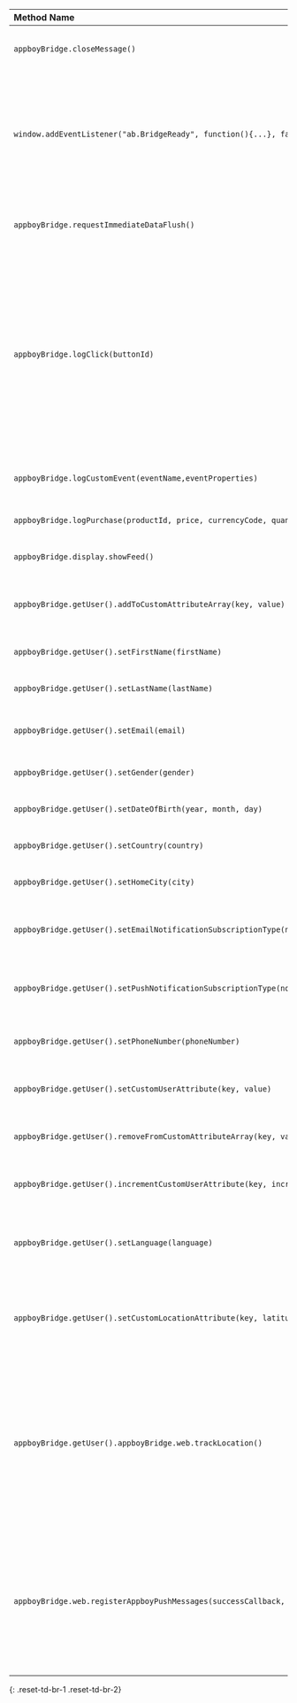 | Method Name                                                                                 | Description                                                                                                                                                                                                                                                                                     |
| :------------------------------------------------------------------------------------------ | :---------------------------------------------------------------------------------------------------------------------------------------------------------------------------------------------------------------------------------------------------------------------------------------------- |
| `appboyBridge.closeMessage()`                                                               | Close the current in-app message.                                                                                                                                                                                                                                                               |
| `window.addEventListener("ab.BridgeReady", function(){...}, false)`                         | Callback method for when the `appboyBridge` has finished loading. All javaScript code should be run within this callback function.                                                                                                                                                              |
| `appboyBridge.requestImmediateDataFlush()`                                                  | Flush queued data to the Braze servers. [JS Docs](https://js.appboycdn.com/web-sdk/latest/doc/module-appboy.html#.requestImmediateDataFlush)                                                                                                                                                    |
| `appboyBridge.logClick(buttonId)`                                                           | Log a button click for a given `buttonId` string. When `buttonId` is left blank, a body-click will be logged instead. This method was introduced in Android SDK v5.0.0, and Web SDK v2.5.0. [JS Docs](https://js.appboycdn.com/web-sdk/latest/doc/module-appboy.html#.logClick) |
| `appboyBridge.logCustomEvent(eventName,eventProperties)`                                    | Log a custom event. [JS Docs](https://js.appboycdn.com/web-sdk/latest/doc/module-appboy.html#.logCustomEvent)                                                                                                                                                                                   |
| `appboyBridge.logPurchase(productId, price, currencyCode, quantity, purchaseProperties)`    | Log a purchase. [JS Docs](https://js.appboycdn.com/web-sdk/latest/doc/module-appboy.html#.logPurchase)                                                                                                                                                                                          |
| `appboyBridge.display.showFeed()`                                                           | Show the News Feed. [JS Docs](https://js.appboycdn.com/web-sdk/latest/doc/module-display.html#.showFeed)                                                                                                                                                                                        |
| `appboyBridge.getUser().addToCustomAttributeArray(key, value)`                              | Adds to a custom attribute array. [JS Docs](https://js.appboycdn.com/web-sdk/latest/doc/ab.User.html#addToCustomAttributeArray)                                                                                                                                                                 |
| `appboyBridge.getUser().setFirstName(firstName)`                                            | Set a user's first name. [JS Docs](https://js.appboycdn.com/web-sdk/latest/doc/ab.User.html#setFirstName)                                                                                                                                                                                       |
| `appboyBridge.getUser().setLastName(lastName)`                                              | Set a user's last name. [JS Docs](https://js.appboycdn.com/web-sdk/latest/doc/ab.User.html#setLastName)                                                                                                                                                                                         |
| `appboyBridge.getUser().setEmail(email)`                                                    | Set a user's email address. [JS Docs](https://js.appboycdn.com/web-sdk/latest/doc/ab.User.html#setEmail)                                                                                                                                                                                        |
| `appboyBridge.getUser().setGender(gender)`                                                  | Set a user's gender. [JS Docs](https://js.appboycdn.com/web-sdk/latest/doc/ab.User.html#setGender)                                                                                                                                                                                              |
| `appboyBridge.getUser().setDateOfBirth(year, month, day)`                                   | Set a user's date of birth. [JS Docs](https://js.appboycdn.com/web-sdk/latest/doc/ab.User.html#setDateOfBirth)                                                                                                                                                                                  |
| `appboyBridge.getUser().setCountry(country)`                                                | Set a user's country. [JS Docs](https://js.appboycdn.com/web-sdk/latest/doc/ab.User.html#setCountry)                                                                                                                                                                                            |
| `appboyBridge.getUser().setHomeCity(city)`                                                  | Set a user's city. [JS Docs](https://js.appboycdn.com/web-sdk/latest/doc/ab.User.html#setHomeCity)                                                                                                                                                                                              |
| `appboyBridge.getUser().setEmailNotificationSubscriptionType(notificationSubscriptionType)` | Set email notification subscription status. [JS Docs](https://js.appboycdn.com/web-sdk/latest/doc/ab.User.html#setEmailNotificationSubscriptionType)                                                                                                                                            |
| `appboyBridge.getUser().setPushNotificationSubscriptionType(notificationSubscriptionType)`  | Set push notification subscription status. [JS Docs](https://js.appboycdn.com/web-sdk/latest/doc/ab.User.html#setPushNotificationSubscriptionType)                                                                                                                                              |
| `appboyBridge.getUser().setPhoneNumber(phoneNumber)`                                        | Set a user's phone number. [JS Docs](https://js.appboycdn.com/web-sdk/latest/doc/ab.User.html#setPhoneNumber)                                                                                                                                                                                   |
| `appboyBridge.getUser().setCustomUserAttribute(key, value)`                                 | Set a custom user attribute. [JS Docs](https://js.appboycdn.com/web-sdk/latest/doc/ab.User.html#setCustomUserAttribute)                                                                                                                                                                         |
| `appboyBridge.getUser().removeFromCustomAttributeArray(key, value)`                         | Remove a custom user attribute. [JS Docs](https://js.appboycdn.com/web-sdk/latest/doc/ab.User.html#removeFromCustomAttributeArray)                                                                                                                                                              |
| `appboyBridge.getUser().incrementCustomUserAttribute(key, incrementValue)`                  | Increment a custom user attribute. [JS Docs](https://js.appboycdn.com/web-sdk/latest/doc/ab.User.html#incrementCustomUserAttribute)                                                                                                                                                             |
| `appboyBridge.getUser().setLanguage(language)`                                              | Set a user's language. Introduced in Android SDK v5.0.0. [JS Docs](https://js.appboycdn.com/web-sdk/latest/doc/ab.User.html#setLanguage)                                                                                                                                     |
| `appboyBridge.getUser().setCustomLocationAttribute(key, latitude, longitude)`               | Set a custom location attribute. Introduced in Android SDK v5.0.0. [JS Docs](https://js.appboycdn.com/web-sdk/latest/doc/ab.User.html#setCustomLocationAttribute)                                                                                                            |
| `appboyBridge.getUser().appboyBridge.web.trackLocation()`                                   | Request and track a user's location (web only). This method is a no-op when called in a non-web environment. Introduced in Android SDK v5.0.0. [JS Docs](https://js.appboycdn.com/web-sdk/latest/doc/ab.User.html#incrementCustomUserAttribute)                              |
| `appboyBridge.web.registerAppboyPushMessages(successCallback, deniedCallback)`              | Register for web push (web only). This method is a no-op when called in a non-web environment Introduced in Android SDK v5.0.0. [JS Docs](https://js.appboycdn.com/web-sdk/latest/doc/module-appboy.html#.registerAppboyPushMessages)                                        |
{: .reset-td-br-1 .reset-td-br-2}
